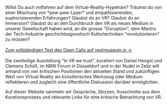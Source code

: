 Willst Du auch mitfahren auf dem Virtual-Reality-Hypetrain? Träumst du von einer Mischung von \*pew-pew-Laser\* und empathisierenden, euphorisierenden Erfahrungen? Glaubst du an VR? Glaubst du an Immersion? Glaubst du an den Durchbruch den VR als neues Medium in unserer Gesellschaft haben wird, an die grosse "Disruption", dem Mantra der Tech-Industrie geschichtsagnostisch Kulturtechniken "revolutionieren" zu müssen?
<br><br>
[Zum vollständigen Text des Open Calls auf nextmuseum.io &rarr;](https://www.nextmuseum.io/exhibitions/in-vr-we-trust/)
<br><br>
Die zweiteilige Ausstellung "In VR we trust", kuratiert von Daniel Hengst und Clemens Schöll, im NRW Forum in Düsseldorf und in der Nudel in Zeitz will anhand von vier kritischen Positionen den aktuellen Stand und zukünftigen Wert von Virtual Reality als künstlerisches Werkzeug oder Medium reflektieren und zugleich eine öffentliche Diskussion darüber ermöglichen.

Auf dieser Website sammeln wir Gespräche, Skizzen, Ausschnitte aus dem Kurationsprozess und relevante Links für eine kritische Betrachtung von VR.
